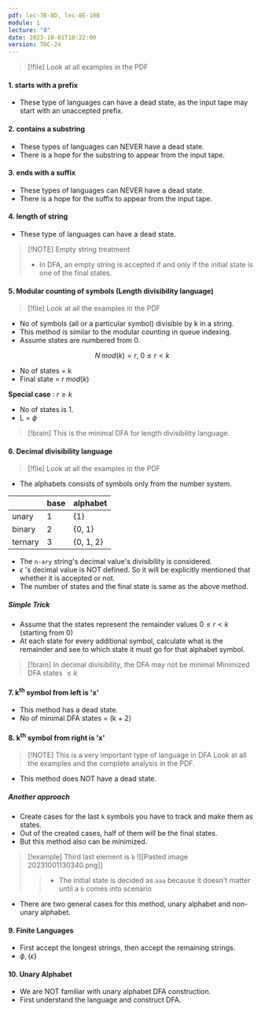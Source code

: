 ```yaml
---
pdf: lec-7B-8D, lec-8E-10B
module: 1
lecture: "8"
date: 2023-10-01T10:22:00
version: TOC-24
---
```


> [!file] Look at all examples in the PDF
#### 1. starts with a prefix
- These type of languages can have a dead state, as the input tape may start with an unaccepted prefix.

#### 2. contains a substring
- These types of languages can NEVER have a dead state.
- There is a hope for the substring to appear from the input tape.

#### 3. ends with a suffix
- These types of languages can NEVER have a dead state.
- There is a hope for the suffix to appear from the input tape.

#### 4. length of string
- These type of languages can have a dead state.

> [!NOTE] Empty string treatment
> - In DFA, an empty string is accepted if and only if the initial state is one of the final states.

#### 5. Modular counting of symbols (Length divisibility language)

> [!file] Look at all the examples in the PDF

- No of symbols (all or a particular symbol) divisible by k in a string.
- This method is similar to the modular counting in queue indexing.
- Assume states are numbered from 0.

$$
N \; mod(k) = r, \; 0 \le r < k
$$
- No of states = k
- Final state = $r \;mod(k)$

**Special case** : $r \ge k$ 
- No of states is 1.
- L = $\phi$

> [!brain] This is the minimal DFA for length divisibility language.

#### 6. Decimal divisibility language

> [!file] Look at all the examples in the PDF

- The alphabets consists of symbols only from the number system.

|         	| base 	| alphabet  	|
|---------	|------	|-----------	|
| unary   	| 1    	| {1}       	|
| binary  	| 2    	| {0, 1}    	|
| ternary 	| 3    	| {0, 1, 2} 	|

- The `n-ary` string's decimal value's divisibility is considered.
- $\epsilon$ 's decimal value is NOT defined. So it will be explicitly mentioned that whether it is accepted or not.
- The number of states and the final state is same as the above method.

##### Simple Trick
- Assume that the states represent the remainder values $0 \le r < k$ (starting from 0)
- At each state for every additional symbol, calculate what is the remainder and see to which state it must go for that alphabet symbol.

> [!brain] In decimal divisibility, the DFA may not be minimal
> Minimized DFA states $\le k$

#### 7. k<sup>th</sup> symbol from left is 'x'
- This method has a dead state.
- No of minimal DFA states = (k + 2)

#### 8. k<sup>th</sup> symbol from right is 'x'

> [!NOTE] This is a very important type of language in DFA
> Look at all the examples and the complete analysis in the PDF.

- This method does NOT have a dead state.
##### Another approach
- Create cases for the last `k` symbols you have to track and make them as states.
- Out of the created cases, half of them will be the final states.
- But this method also can be minimized.

> [!example] Third last element is `b`
> ![[Pasted image 20231001130340.png]]
>> - The initial state is decided as `aaa` because it doesn't matter until a `b` comes into scenario

- There are two general cases for this method, unary alphabet and non-unary alphabet.


#### 9. Finite Languages
- First accept the longest strings, then accept the remaining strings.
- $\phi, \{ \epsilon \}$

#### 10. Unary Alphabet
- We are NOT familiar with unary alphabet DFA construction.
- First understand the language and construct DFA.

